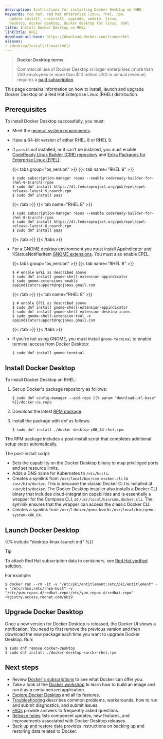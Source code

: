 ```yaml
---
description: Instructions for installing Docker Desktop on RHEL
keywords: red hat, red hat enterprise linux, rhel, rpm,
  update install, uninstall, upgrade, update, linux,
  desktop, docker desktop, docker desktop for linux, dd4l
title: Install Docker Desktop on RHEL
linkTitle: RHEL
download-url-base: https://download.docker.com/linux/rhel
aliases:
- /desktop/install/linux/rhel/
---
```


> **Docker Desktop terms**
>
> Commercial use of Docker Desktop in larger enterprises (more than 250
> employees or more than $10 million USD in annual revenue) requires a [paid
> subscription](https://www.docker.com/pricing/).

This page contains information on how to install, launch and upgrade Docker Desktop on a Red Hat Enterprise Linux (RHEL) distribution.

## Prerequisites

To install Docker Desktop successfully, you must:

- Meet the [general system requirements](_index.md#general-system-requirements).
- Have a 64-bit version of either RHEL 8 or RHEL 9.

- If `pass` is not installed, or it can't be installed, you must enable [CodeReady Linux Builder (CRB) repository](https://access.redhat.com/articles/4348511) and [Extra Packages for Enterprise Linux (EPEL)](https://docs.fedoraproject.org/en-US/epel/).

   {{< tabs group="os_version" >}}
   {{< tab name="RHEL 9" >}}
   ```console
   $ sudo subscription-manager repos --enable codeready-builder-for-rhel-9-$(arch)-rpms
   $ sudo dnf install https://dl.fedoraproject.org/pub/epel/epel-release-latest-9.noarch.rpm
   $ sudo dnf install pass
   ```

   {{< /tab >}}
   {{< tab name="RHEL 8" >}}
   ```console
   $ sudo subscription-manager repos --enable codeready-builder-for-rhel-8-$(arch)-rpms
   $ sudo dnf install https://dl.fedoraproject.org/pub/epel/epel-release-latest-8.noarch.rpm
   $ sudo dnf install pass
   ```

   {{< /tab >}}
   {{< /tabs >}}

- For a GNOME desktop environment you must install AppIndicator and KStatusNotifierItem [GNOME extensions](https://extensions.gnome.org/extension/615/appindicator-support/). You must also enable EPEL.

   {{< tabs group="os_version" >}}
   {{< tab name="RHEL 9" >}}
   ```console
   $ # enable EPEL as described above
   $ sudo dnf install gnome-shell-extension-appindicator
   $ sudo gnome-extensions enable appindicatorsupport@rgcjonas.gmail.com
   ```

   {{< /tab >}}
   {{< tab name="RHEL 8" >}}
   ```console
   $ # enable EPEL as described above
   $ sudo dnf install gnome-shell-extension-appindicator
   $ sudo dnf install gnome-shell-extension-desktop-icons
   $ sudo gnome-shell-extension-tool -e appindicatorsupport@rgcjonas.gmail.com
   ```

   {{< /tab >}}
   {{< /tabs >}}

- If you're not using GNOME, you must install `gnome-terminal` to enable terminal access from Docker Desktop:

   ```console
   $ sudo dnf install gnome-terminal
   ```

## Install Docker Desktop

To install Docker Desktop on RHEL:

1. Set up Docker's package repository as follows:

   ```console
   $ sudo dnf config-manager --add-repo {{% param "download-url-base" %}}/docker-ce.repo
   ```

2. Download the latest [RPM package](https://desktop.docker.com/linux/main/amd64/docker-desktop-x86_64-rhel.rpm?utm_source=docker&utm_medium=webreferral&utm_campaign=docs-driven-download-linux-amd64).

3. Install the package with dnf as follows:

   ```console
   $ sudo dnf install ./docker-desktop-x86_64-rhel.rpm
   ```

The RPM package includes a post-install script that completes additional setup steps automatically.

The post-install script:

- Sets the capability on the Docker Desktop binary to map privileged ports and set resource limits.
- Adds a DNS name for Kubernetes to `/etc/hosts`.
- Creates a symlink from `/usr/local/bin/com.docker.cli` to `/usr/bin/docker`.
  This is because the classic Docker CLI is installed at `/usr/bin/docker`. The Docker Desktop installer also installs a Docker CLI binary that includes cloud-integration capabilities and is essentially a wrapper for the Compose CLI, at `/usr/local/bin/com.docker.cli`. The symlink ensures that the wrapper can access the classic Docker CLI. 
- Creates a symlink from `/usr/libexec/qemu-kvm` to `/usr/local/bin/qemu-system-x86_64`.

## Launch Docker Desktop

{{% include "desktop-linux-launch.md" %}}

> [!TIP]
>
> To attach Red Hat subscription data to containers, see [Red Hat verified solution](https://access.redhat.com/solutions/5870841).
>
> For example:
> ```console
> $ docker run --rm -it -v "/etc/pki/entitlement:/etc/pki/entitlement" -v "/etc/rhsm:/etc/rhsm-host" -v "/etc/yum.repos.d/redhat.repo:/etc/yum.repos.d/redhat.repo" registry.access.redhat.com/ubi9
> ```

## Upgrade Docker Desktop

Once a new version for Docker Desktop is released, the Docker UI shows a notification.
You need to first remove the previous version and then download the new package each time you want to upgrade Docker Desktop. Run:

```console
$ sudo dnf remove docker-desktop
$ sudo dnf install ./docker-desktop-<arch>-rhel.rpm
```

## Next steps

- Review [Docker's subscriptions](https://www.docker.com/pricing/) to see what Docker can offer you.
- Take a look at the [Docker workshop](/get-started/workshop/_index.md) to learn how to build an image and run it as a containerized application.
- [Explore Docker Desktop](/manuals/desktop/use-desktop/_index.md) and all its features.
- [Troubleshooting](/manuals/desktop/troubleshoot-and-support/troubleshoot/_index.md) describes common problems, workarounds, how to run and submit diagnostics, and submit issues.
- [FAQs](/manuals/desktop/troubleshoot-and-support/faqs/general.md) provide answers to frequently asked questions.
- [Release notes](/manuals/desktop/release-notes.md) lists component updates, new features, and improvements associated with Docker Desktop releases.
- [Back up and restore data](/manuals/desktop/settings-and-maintenance/backup-and-restore.md) provides instructions
  on backing up and restoring data related to Docker.
